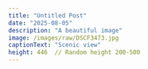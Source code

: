 ```yaml
---
title: "Untitled Post"
date: "2025-08-05"
description: "A beautiful image"
image: /images/raw/DSCF3473.jpg
captionText: "Scenic view"
height: 446  // Random height 200-500
---
```

